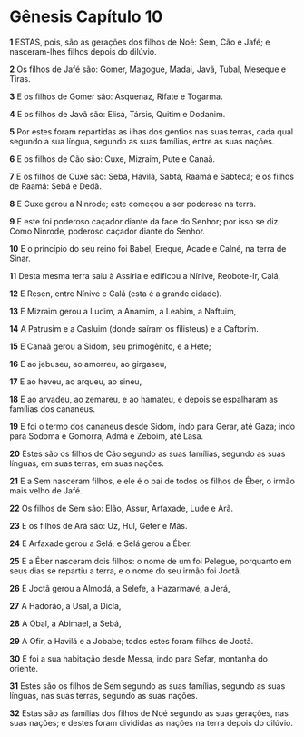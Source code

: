 # Gênesis Capítulo 10

**1** 	ESTAS, pois, são as gerações dos filhos de Noé: Sem, Cão e Jafé; e nasceram-lhes filhos depois do dilúvio.

**2** 	Os filhos de Jafé são: Gomer, Magogue, Madai, Javã, Tubal, Meseque e Tiras.

**3** 	E os filhos de Gomer são: Asquenaz, Rifate e Togarma.

**4** 	E os filhos de Javã são: Elisá, Társis, Quitim e Dodanim.

**5** 	Por estes foram repartidas as ilhas dos gentios nas suas terras, cada qual segundo a sua língua, segundo as suas famílias, entre as suas nações.

**6** 	E os filhos de Cão são: Cuxe, Mizraim, Pute e Canaã.

**7** 	E os filhos de Cuxe são: Sebá, Havilá, Sabtá, Raamá e Sabtecá; e os filhos de Raamá: Sebá e Dedã.

**8** 	E Cuxe gerou a Ninrode; este começou a ser poderoso na terra.

**9** 	E este foi poderoso caçador diante da face do Senhor; por isso se diz: Como Ninrode, poderoso caçador diante do Senhor.

**10** 	E o princípio do seu reino foi Babel, Ereque, Acade e Calné, na terra de Sinar.

**11** 	Desta mesma terra saiu à Assíria e edificou a Nínive, Reobote-Ir, Calá,

**12** 	E Resen, entre Nínive e Calá (esta é a grande cidade).

**13** 	E Mizraim gerou a Ludim, a Anamim, a Leabim, a Naftuim,

**14** 	A Patrusim e a Casluim (donde saíram os filisteus) e a Caftorim.

**15** 	E Canaã gerou a Sidom, seu primogênito, e a Hete;

**16** 	E ao jebuseu, ao amorreu, ao girgaseu,

**17** 	E ao heveu, ao arqueu, ao sineu,

**18** 	E ao arvadeu, ao zemareu, e ao hamateu, e depois se espalharam as famílias dos cananeus.

**19** 	E foi o termo dos cananeus desde Sidom, indo para Gerar, até Gaza; indo para Sodoma e Gomorra, Admá e Zeboim, até Lasa.

**20** 	Estes são os filhos de Cão segundo as suas famílias, segundo as suas línguas, em suas terras, em suas nações.

**21** 	E a Sem nasceram filhos, e ele é o pai de todos os filhos de Éber, o irmão mais velho de Jafé.

**22** 	Os filhos de Sem são: Elão, Assur, Arfaxade, Lude e Arã.

**23** 	E os filhos de Arã são: Uz, Hul, Geter e Más.

**24** 	E Arfaxade gerou a Selá; e Selá gerou a Éber.

**25** 	E a Éber nasceram dois filhos: o nome de um foi Pelegue, porquanto em seus dias se repartiu a terra, e o nome do seu irmão foi Joctã.

**26** 	E Joctã gerou a Almodá, a Selefe, a Hazarmavé, a Jerá,

**27** 	A Hadorão, a Usal, a Dicla,

**28** 	A Obal, a Abimael, a Sebá,

**29** 	A Ofir, a Havilá e a Jobabe; todos estes foram filhos de Joctã.

**30** 	E foi a sua habitação desde Messa, indo para Sefar, montanha do oriente.

**31** 	Estes são os filhos de Sem segundo as suas famílias, segundo as suas línguas, nas suas terras, segundo as suas nações.

**32** 	Estas são as famílias dos filhos de Noé segundo as suas gerações, nas suas nações; e destes foram divididas as nações na terra depois do dilúvio.

